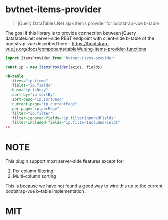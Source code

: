 # bvtnet-items-provider
> jQuery DataTables.Net ajax items provider for bootstrap-vue b-table

The goal if this library is to provide connection between jQuery datatables.net server-side REST endpoint with client-side b-table of the bootstrap-vue described here - https://bootstrap-vue.js.org/docs/components/table/#using-items-provider-functions

```js
import ItemsProvider from 'bvtnet-items-provider'

const ip = new ItemsProvider(axios, fields)
```

```html
<b-table 
  :items="ip.items"
  :fields="ip.fields"
  :busy="ip.isBusy"
  :sort-by="ip.sortBy"
  :sort-desc="ip.sortDesc"
  :current-page="ip.currentPage"
  :per-page="ip.perPage"
  :filter="ip.filter"
  :filter-ignored-fields="ip.filterIgnoredFields"
  :filter-included-fields="ip.filterIncludedFields"
/>
```

# NOTE
This plugin support most server-side features except for:

1. Per column filtering
2. Multi-column sorting

This is because we have not found a good way to wire this up to the current bootstrap-vue b-table implementation.

# MIT
